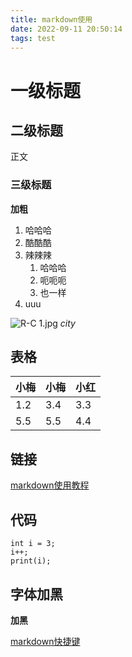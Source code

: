 ```yaml
---
title: markdown使用
date: 2022-09-11 20:50:14
tags: test
---
```

# 一级标题

## 二级标题

正文

### 三级标题

**加粗**

1. 哈哈哈
2. 酷酷酷
3. 辣辣辣
   1. 哈哈哈
   2. 呃呃呃
   3. 也一样
4. uuu 

![R-C _1_.jpg](https://s2.loli.net/2022/09/11/kq1JVwNQHKUhWux.jpg)
*city*

## 表格

 小梅|小梅|小红
 ---|---|---
 1.2|3.4|3.3
 5.5|5.5|4.4

 ## 链接
 [markdown使用教程](https://www.limfx.pro/ReadArticle/57/yi-zhong-xie-zuo-de-xin-fang-fa#markdown%E7%9A%84%E5%9F%BA%E6%9C%AC%E6%A0%BC%E5%BC%8F)

## 代码
 ```
int i = 3;
i++;
print(i);
 ```
 
 ## 字体加黑
 **加黑**

 [markdown快捷键](https://blog.csdn.net/abcdef314159/article/details/117883222?ops_request_misc=%257B%2522request%255Fid%2522%253A%2522166359891916800180668169%2522%252C%2522scm%2522%253A%252220140713.130102334..%2522%257D&request_id=166359891916800180668169&biz_id=0&utm_medium=distribute.pc_search_result.none-task-blog-2~all~sobaiduend~default-1-117883222-null-null.142^v47^pc_rank_34_1,201^v3^add_ask&utm_term=markdown%E5%AD%97%E4%BD%93%E9%A2%9C%E8%89%B2%E5%BF%AB%E6%8D%B7%E9%94%AE&spm=1018.2226.3001.4187)